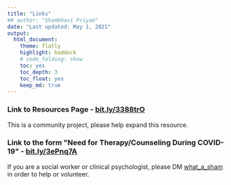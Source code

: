 ```yaml
---
title: "Links"
## author: "Shambhavi Priyam"
date: "Last updated: May 1, 2021"
output:
  html_document:
    theme: flatly
    highlight: haddock
    # code_folding: show
    toc: yes
    toc_depth: 3
    toc_float: yes
    keep_md: true
---
```




### Link to Resources Page - [bit.ly/3388trO](bit.ly/3388trO)
This is a community project, please help expand this resource. 

### Link to the form "Need for Therapy/Counseling During COVID-19" - [bit.ly/3ePnq7A](bit.ly/3ePnq7A)
If you are a social worker or clinical psychologist, please DM [what_a_sham](https://www.instagram.com/what_a_sham/) in order to help or volunteer.
